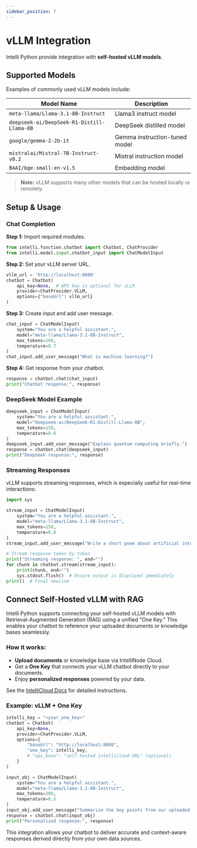```yaml
---
sidebar_position: 7
---
```


# vLLM Integration

Intelli Python provide integration with **self-hosted vLLM models**.

## Supported Models

Examples of commonly used vLLM models include:

| Model Name | Description |
|------------|-------------|
| `meta-llama/Llama-3.1-8B-Instruct` | Llama3 instruct model |
| `deepseek-ai/DeepSeek-R1-Distill-Llama-8B` | DeepSeek distilled model |
| `google/gemma-2-2b-it` | Gemma instruction-tuned model |
| `mistralai/Mistral-7B-Instruct-v0.2` | Mistral instruction model |
| `BAAI/bge-small-en-v1.5` | Embedding model |

> **Note:** vLLM supports many other models that can be hosted locally or remotely.

## Setup & Usage

### Chat Completion

**Step 1:** Import required modules.

```python
from intelli.function.chatbot import Chatbot, ChatProvider
from intelli.model.input.chatbot_input import ChatModelInput
```

**Step 2:** Set your vLLM server URL.

```python
vllm_url = 'http://localhost:8000'
chatbot = Chatbot(
    api_key=None,  # API key is optional for vLLM
    provider=ChatProvider.VLLM,
    options={"baseUrl": vllm_url}
)
```

**Step 3:** Create input and add user message.

```python
chat_input = ChatModelInput(
    system="You are a helpful assistant.",
    model="meta-llama/Llama-3.1-8B-Instruct",
    max_tokens=100,
    temperature=0.7
)
chat_input.add_user_message("What is machine learning?")
```

**Step 4:** Get response from your chatbot.

```python
response = chatbot.chat(chat_input)
print("Chatbot response:", response)
```

### DeepSeek Model Example

```python
deepseek_input = ChatModelInput(
    system="You are a helpful assistant.",
    model="deepseek-ai/DeepSeek-R1-Distill-Llama-8B",
    max_tokens=150,
    temperature=0.6
)
deepseek_input.add_user_message("Explain quantum computing briefly.")
response = chatbot.chat(deepseek_input)
print("DeepSeek response:", response)
```

### Streaming Responses

vLLM supports streaming responses, which is especially useful for real-time interactions:

```python
import sys

stream_input = ChatModelInput(
    system="You are a helpful assistant.",
    model="meta-llama/Llama-3.1-8B-Instruct",
    max_tokens=150,
    temperature=0.6
)
stream_input.add_user_message("Write a short poem about artificial intelligence.")

# Stream response token by token
print("Streaming response: ", end="")
for chunk in chatbot.stream(stream_input):
    print(chunk, end="")
    sys.stdout.flush()  # Ensure output is displayed immediately
print()  # Final newline
```

## Connect Self-Hosted vLLM with RAG

Intelli Python supports connecting your self-hosted vLLM models with Retrieval-Augmented Generation (RAG) using a unified "One Key." 
This enables your chatbot to reference your uploaded documents or knowledge bases seamlessly.

### How it works:

- **Upload documents** or knowledge base via IntelliNode Cloud.
- Get a **One Key** that connects your vLLM chatbot directly to your documents.
- Enjoy **personalized responses** powered by your data.

See the [IntelliCloud Docs](https://docs.intellinode.ai/docs/python/intellicloud) for detailed instructions.

### Example: vLLM + One Key

```python
intelli_key = "<your_one_key>"
chatbot = Chatbot(
    api_key=None,
    provider=ChatProvider.VLLM,
    options={
        "baseUrl": "http://localhost:8000",
        "one_key": intelli_key,
        # "api_base": "self hosted intellicloud URL" (optional)
    }
)

input_obj = ChatModelInput(
    system="You are a helpful assistant.",
    model="meta-llama/Llama-3.1-8B-Instruct",
    max_tokens=200,
    temperature=0.5
)
input_obj.add_user_message("Summarize the key points from our uploaded annual report.")
response = chatbot.chat(input_obj)
print("Personalized response:", response)
```

This integration allows your chatbot to deliver accurate and context-aware responses derived directly from your own data sources.
